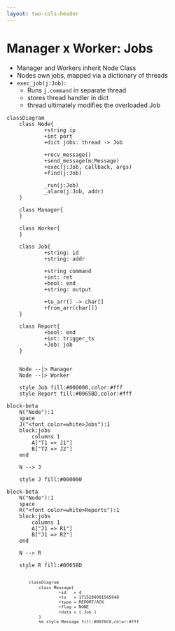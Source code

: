 ```yaml
---
layout: two-cols-header
---
```


# Manager x Worker: Jobs

- Manager and Workers inherit Node Class
- Nodes own jobs, mapped via a dictionary of threads
- `exec_job(j:Job)`: 
    - Runs `j.command` in separate thread
    - stores thread handler in dict
    - thread ultimately modifies the overloaded Job

<div 
    alt="Node"
    style="transform: scale(1.0)"
    class="absolute top-15% right-10%"
>

```mermaid
classDiagram
    class Node{
            +string ip
            +int port
            +dict jobs: thread -> Job

            +recv_message()
            +send_message(m:Message)
            +exec(j:Job, callback, args)
            +find(j:Job)

            _run(j:Job)
            _alarm(j:Job, addr)
    }

    class Manager{
    }

    class Worker{
    }

    class Job{
            +string: id
            +string: addr

            +string command
            +int: ret
            +bool: end
            +string: output

            +to_arr() -> char[]
            +from_arr(char[])
    }

    class Report{
            +bool: end
            +int: trigger_ts
            +Job: job
    }


    Node --|> Manager
    Node --|> Worker

    style Job fill:#000000,color:#fff
    style Report fill:#0065BD,color:#fff
```

</div>

<div 
    alt="Node"
    style="transform: scale(1.0)"
    class="absolute bottom-20% right-10%"
>

```mermaid
block-beta
    N("Node"):1
    space
    J("<font color=white>Jobs"):1
    block:jobs
        columns 1
        A["T1 => J1"] 
        B["T2 => J2"] 
    end

    N --> J

    style J fill:#000000
```

</div>

<div 
    alt="Node"
    style="transform: scale(1.0)"
    class="absolute bottom-5% right-10%"
>

```mermaid
block-beta
    N("Node"):1
    space
    R("<font color=white>Reports"):1
    block:jobs
        columns 1
        A["J1 => R1"] 
        B["J1 => R2"] 
    end

    N --> R

    style R fill:#0065BD
```

</div>

<div 
    alt="Message"
    style="transform: scale(0.8)"
    class="absolute left-15% bottom-5%"
>

```mermaid
classDiagram
    class Message{
            +id   = 4
            +ts   = 1715280981565948
            +type = REPORT/ACK
            +flag = NONE
            +data = [ Job ]
    }
    %% style Message fill:#0070C0,color:#fff
```

</div>

<TUMLogo variant="white" />
